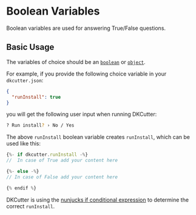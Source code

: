 # Boolean Variables

Boolean variables are used for answering True/False questions.

## Basic Usage

The variables of choice should be an [`boolean`](./user-config.md#boolean) or [`object`](./user-config.md#object).

For example, if you provide the following choice variable in your `dkcutter.json`:

```json
{
  "runInstall": true
}
```

you will get the following user input when running DKCutter:

```bash
? Run install? › No / Yes
```

The above `runInstall` boolean variable creates `runInstall`, which can be used like this:

```js
{%- if dkcutter.runInstall -%}
//  In case of True add your content here

{%- else -%}
// In case of False add your content here

{% endif %}
```

DKCutter is using the [nunjucks if conditional expression](https://mozilla.github.io/nunjucks/templating.html#if) to determine the correct `runInstall`.
